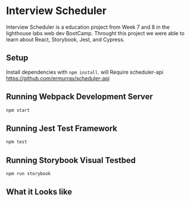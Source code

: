 # Interview Scheduler

Interview Scheduler is a education project from Week 7 and 8 in the lighthouse labs web dev BootCamp. Throught this project we were able to learn about React, Storybook, Jest, and Cypress.


## Setup

Install dependencies with `npm install`.
will Require scheduler-api https://github.com/ermurray/scheduler-api

## Running Webpack Development Server

```sh
npm start
```

## Running Jest Test Framework

```sh
npm test
```

## Running Storybook Visual Testbed

```sh
npm run storybook
```
## What it Looks like

